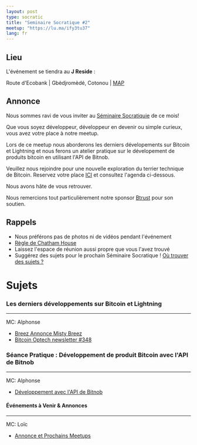 ```yaml
---
layout: post
type: socratic
title: "Seminaire Socratique #2"
meetup: "https://lu.ma/ify3tu37"
lang: fr
---
```


## Lieu

L'événement se tiendra au **J Reside** :

Route d'Ecobank \| Gbèdjromèdé, Cotonou \| [MAP](https://maps.app.goo.gl/ukULnxssWyySSuxLA)

## Annonce

Nous sommes ravi de vous inviter au [Séminaire Socratiquie](/about) de ce mois!

​Que vous soyez développeur, développeur en devenir ou simple curieux, vous avez votre place à notre meetup.

​Lors de ce meetup nous aborderons les derniers dévelopements sur Bitcoin et Lightning et nous ferons un atelier pratique sur le dévelopement de produits bitcoin en utilisant l'API de Bitnob.

Veuillez nous rejoindre pour une nouvelle exploration du terrier technique de Bitcoin. Reservez votre place [ICI](https://lu.ma/ify3tu37) et consultez l'agenda ci-dessous.

​Nous avons hâte de vous retrouver.

Nous remercions tout particulièrement notre sponsor [Btrust](http://btrust.tech/) pour son soutien.

## Rappels

- Nous préférons pas de photos ni de vidéos pendant l'événement
- [Règle de Chatham House](https://www.chathamhouse.org/about-us/chatham-house-rule)
- Laissez l'espace de réunion aussi propre que vous l'avez trouvé
- Suggérez des sujets pour le prochain Séminaire Socratique ! [Où trouver des sujets ?](/topics)

# Sujets

### ​Les derniers développements sur Bitcoin et Lightning

---

MC: Alphonse

- [Breez Annonce Misty Breez](https://x.com/Breez_Tech/status/1907435825287041465)
- [Bitcoin Optech newsletter #348](https://x.com/bitcoinoptech/status/1908126221122351257)

### Séance Pratique : Développement de produit Bitcoin avec l'API de Bitnob

---

MC: Alphonse

- [Développement avec l'API de Bitnob](https://docs.bitnob.com/docs/getting-started)

#### Événements à Venir & Annonces

---

MC: Loïc

- [Annonce et Prochains Meetups]()
